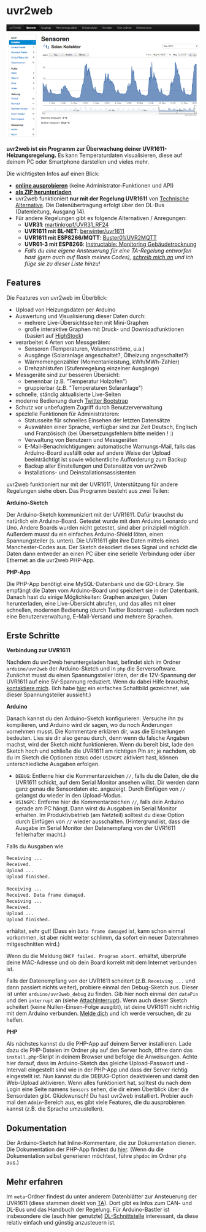 # uvr2web

![uvr2web](https://raw.githubusercontent.com/ekuiter/uvr2web/img/uvr2web-example.png)

**uvr2web ist ein Programm zur Überwachung deiner UVR1611-Heizungsregelung.**
Es kann Temperaturdaten visualisieren, diese auf deinem PC oder Smartphone darstellen und vieles mehr.

Die wichtigsten Infos auf einen Blick:

- **[online ausprobieren](http://uvr2web.elias-kuiter.de/?demo)** (keine Administrator-Funktionen und API)
- **[als ZIP herunterladen](https://github.com/ekuiter/uvr2web/archive/master.zip)**
- uvr2web funktioniert **nur mit der Regelung UVR1611** von [Technische Alternative](http://ta.co.at).
   Die Datenübertragung erfolgt über den DL-Bus (Datenleitung, Ausgang 14).
- Für andere Regelungen gibt es folgende Alternativen / Anregungen:
   - **UVR31**: [martinkropf/UVR31_RF24](https://github.com/martinkropf/UVR31_RF24)
   - **UVR1611 mit BL-NET**: [berwinter/uvr1611](https://github.com/berwinter/uvr1611)
   - **UVR1611 mit ESP8266/MQTT**: [Buster01/UVR2MQTT](https://github.com/Buster01/UVR2MQTT)
   - **UVR61-3 mit ESP8266**: [Instructable: Monitoring Gebäudetrocknung](http://www.instructables.com/id/Monitoring-Geb%C3%A4udetrocknung/)
   - *Falls du eine eigene Ansteuerung für eine TA-Regelung entworfen hast (gern auch auf Basis meines Codes), [schreib mich an](mailto:info@elias-kuiter.de) und ich füge sie zu dieser Liste hinzu!*

## Features

Die Features von uvr2web im Überblick:

- Upload von Heizungsdaten per Arduino
- Auswertung und Visualisierung dieser Daten durch:
  - mehrere Live-Übersichtsseiten mit Mini-Graphen
  - große interaktive Graphen mit Druck- und Downloadfunktionen (basiert auf [HighStock](http://www.highcharts.com/stock/demo/))
- verarbeitet 4 Arten von Messgeräten:
  - Sensoren (Temperaturen, Volumenströme, u.a.)
  - Ausgänge (Solaranlage angeschaltet?, Ölheizung angeschaltet?)
  - Wärmemengenzähler (Momentanleistung, kWh/MWh-Zähler)
  - Drehzahlstufen (Stufenregelung einzelner Ausgänge)
- Messgeräte sind zur besseren Übersicht:
  - benennbar (z.B. "Temperatur Holzofen")
  - gruppierbar (z.B. "Temperaturen Solaranlage")
- schnelle, ständig aktualisierte Live-Seiten
- moderne Bedienung durch [Twitter Bootstrap](http://twitter.github.io/bootstrap/)
- Schutz vor unbefugtem Zugriff durch Benutzerverwaltung
- spezielle Funktionen für Administratoren:
  - Statusseite für schnelles Einsehen der letzten Datensätze
  - Auswählen einer Sprache, verfügbar sind zur Zeit Deutsch, Englisch und Französisch (bei Übersetzungsfehlern bitte melden ! :)
  - Verwaltung von Benutzern und Messgeräten
  - E-Mail-Benachrichtigungen: automatische Warnungs-Mail, falls das Arduino-Board ausfällt oder auf andere Weise der Upload beeinträchtigt ist sowie wöchentliche Aufforderung zum Backup
  - Backup aller Einstellungen und Datensätze von uvr2web
  - Installations- und Deinstallationsassistenten

uvr2web funktioniert nur mit der UVR1611, Unterstützung für andere Regelungen siehe oben.
Das Programm besteht aus zwei Teilen:

**Arduino-Sketch**

Der Arduino-Sketch kommuniziert mit der UVR1611. Dafür brauchst du natürlich ein Arduino-Board. Getestet wurde mit dem Arduino Leonardo und Uno.
Andere Boards wurden nicht getestet, sind aber prinzipiell möglich.
Außerdem musst du ein einfaches Arduino-Shield löten, einen Spannungsteiler (s. unten).
Die UVR1611 gibt ihre Daten mittels eines Manchester-Codes aus. Der Sketch dekodiert dieses Signal und schickt die Daten dann entweder an einen PC über eine serielle Verbindung oder über Ethernet an die uvr2web PHP-App.

**PHP-App**

Die PHP-App benötigt eine MySQL-Datenbank und die GD-Library. Sie empfängt die Daten vom Arduino-Board und speichert sie in der Datenbank. Danach hast du einige Möglichkeiten: Graphen anzeigen, Daten herunterladen, eine Live-Übersicht abrufen, und das alles mit einer schnellen, modernen Bedienung (durch Twitter Bootstrap) - außerdem noch eine Benutzerverwaltung, E-Mail-Versand und mehrere Sprachen.

## Erste Schritte

**Verbindung zur UVR1611**

Nachdem du uvr2web heruntergeladen hast, befindet sich im Ordner `arduino/uvr2web` der Arduino-Sketch und in `php` die Serversoftware.
Zunächst musst du einen Spannungsteiler löten, der die 12V-Spannung der UVR1611 auf eine 5V-Spannung reduziert. Wenn du dabei Hilfe brauchst, [kontaktiere mich](mailto:info@elias-kuiter.de). (Ich habe [hier](meta/voltage-divider.jpg) ein einfaches Schaltbild gezeichnet, wie dieser Spannungsteiler aussieht.)

**Arduino**

Danach kannst du den Arduino-Sketch konfigurieren. Versuche ihn zu kompilieren, und Arduino wird dir sagen, wo du noch Änderungen vornehmen musst. Die Kommentare erklären dir, was die Einstellungen bedeuten. Lies sie dir also genau durch, denn wenn du falsche Angaben machst, wird der Sketch nicht funktionieren.
Wenn du bereit bist, lade den Sketch hoch und schließe die UVR1611 am richtigen Pin an; je nachdem, ob du im Sketch die Optionen `DEBUG` oder `USINGPC` aktiviert hast, können unterschiedliche Ausgaben erfolgen.
- `DEBUG`: Entferne hier die Kommentarzeichen `//`, falls du die Daten, die die UVR1611 schickt, auf dem Serial Monitor ansehen willst. Dir werden dann ganz genau die Sensordaten etc. angezeigt. Durch Einfügen von `//` gelangst du wieder in den Upload-Modus.
- `USINGPC`: Entferne hier die Kommentarzeichen `//`, falls dein Arduino gerade am PC hängt. Dann wirst du Ausgaben im Serial Monitor erhalten. Im Produktivbetrieb (am Netzteil) solltest du diese Option durch Einfügen von `//` wieder ausschalten. (Hintergrund ist, dass die Ausgabe im Serial Monitor den Datenempfang von der UVR1611 fehlerhafter macht.)

Falls du Ausgaben wie
```
Receiving ... 
Received. 
Upload ...
Upload finished.

Receiving ... 
Received. Data frame damaged.
Receiving ... 
Received. 
Upload ...
Upload finished.
```
erhältst, sehr gut! (Dass ein `Data frame damaged` ist, kann schon einmal vorkommen, ist aber nicht weiter schlimm, da sofort ein neuer Datenrahmen mitgeschnitten wird.)

Wenn du die Meldung `DHCP failed. Program abort.` erhältst, überprüfe deine MAC-Adresse und ob dein Board korrekt mit dem Internet verbunden ist.

Falls der Datenempfang von der UVR1611 scheitert (z.B. `Receiving ...` und dann passiert nichts weiter), probiere einmal den Debug-Sketch aus.
Dieser ist unter `arduino/uvr2web_debug` zu finden. Gib hier noch einmal den `dataPin` und den `interrupt` an (siehe [AttachInterrupt](http://arduino.cc/en/Reference/AttachInterrupt)). Wenn auch dieser Sketch scheitert (keine Nullen-Einsen-Folge ausgibt), ist deine UVR1611 nicht richtig mit dem Arduino verbunden. [Melde dich](mailto:info@elias-kuiter.de) und ich werde versuchen, dir zu helfen.

**PHP**

Als nächstes kannst du die PHP-App auf deinem Server installieren. Lade dazu die PHP-Dateien im Ordner `php` auf den Server hoch, öffne dann das `install.php`-Skript in deinem Browser und befolge die Anweisungen.
Achte hier darauf, dass im Arduino-Sketch das gleiche Upload-Passwort und -Intervall eingestellt sind wie in der PHP-App und dass der Server richtig eingestellt ist. Nun kannst du die DEBUG-Option deaktivieren und damit den Web-Upload aktivieren.
Wenn alles funktioniert hat, solltest du nach dem Login eine Seite namens `Sensors` sehen, die dir einen Überblick über die Sensordaten gibt.
Glückwunsch! Du hast uvr2web installiert. Probier auch mal den `Admin`-Bereich aus, es gibt viele Features, die du ausprobieren kannst (z.B. die Sprache umzustellen).

## Dokumentation

Der Arduino-Sketch hat Inline-Kommentare, die zur Dokumentation dienen.
Die Dokumentation der PHP-App findest du [hier](http://ekuiter.github.io/uvr2web/).
(Wenn du die Dokumentation selbst generieren möchtest, führe `phpdoc` im Ordner `php` aus.)

## Mehr erfahren

Im `meta`-Ordner findest du unter anderem Datenblätter zur Ansteuerung der UVR1611 (diese stammen direkt von [TA](http://www.ta.co.at)). Dort gibt es Infos zum CAN- und DL-Bus und das Handbuch der Regelung. Für Arduino-Bastler ist insbesondere die (auch hier genutzte) [DL-Schnittstelle](meta/Schnittstelle%20Datenleitung%201.7.pdf) interessant, da diese relativ einfach und günstig anzusteuern ist.


